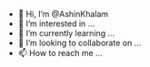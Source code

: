 - 👋 Hi, I’m @AshinKhalam
- 👀 I’m interested in ...
- 🌱 I’m currently learning ...
- 💞️ I’m looking to collaborate on ...
- 📫 How to reach me ...

<!---
AshinKhalam/AshinKhalam is a ✨ special ✨ repository because its `README.md` (this file) appears on your GitHub profile.
You can click the Preview link to take a look at your changes.
--->
